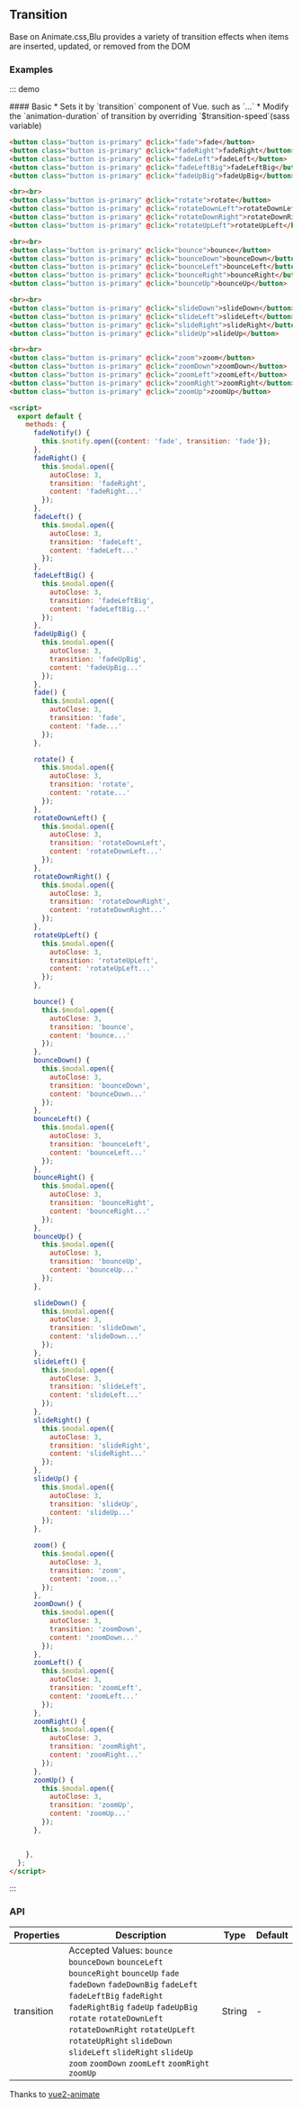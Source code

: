 ## Transition

Base on Animate.css,Blu provides a variety of transition effects when items are inserted, updated, or removed from the DOM

### Examples

::: demo
<summary>
  #### Basic
  * Sets it by `transition` component of Vue. such as `<transition name="fade">...</transition>`
  * Modify the `animation-duration` of transition by overriding `$transition-speed`(sass variable)
</summary>

```html
<button class="button is-primary" @click="fade">fade</button>
<button class="button is-primary" @click="fadeRight">fadeRight</button>
<button class="button is-primary" @click="fadeLeft">fadeLeft</button>
<button class="button is-primary" @click="fadeLeftBig">fadeLeftBig</button>
<button class="button is-primary" @click="fadeUpBig">fadeUpBig</button>

<br><br>
<button class="button is-primary" @click="rotate">rotate</button>
<button class="button is-primary" @click="rotateDownLeft">rotateDownLeft</button>
<button class="button is-primary" @click="rotateDownRight">rotateDownRight</button>
<button class="button is-primary" @click="rotateUpLeft">rotateUpLeft</button>

<br><br>
<button class="button is-primary" @click="bounce">bounce</button>
<button class="button is-primary" @click="bounceDown">bounceDown</button>
<button class="button is-primary" @click="bounceLeft">bounceLeft</button>
<button class="button is-primary" @click="bounceRight">bounceRight</button>
<button class="button is-primary" @click="bounceUp">bounceUp</button>

<br><br>
<button class="button is-primary" @click="slideDown">slideDown</button>
<button class="button is-primary" @click="slideLeft">slideLeft</button>
<button class="button is-primary" @click="slideRight">slideRight</button>
<button class="button is-primary" @click="slideUp">slideUp</button>

<br><br>
<button class="button is-primary" @click="zoom">zoom</button>
<button class="button is-primary" @click="zoomDown">zoomDown</button>
<button class="button is-primary" @click="zoomLeft">zoomLeft</button>
<button class="button is-primary" @click="zoomRight">zoomRight</button>
<button class="button is-primary" @click="zoomUp">zoomUp</button>

<script>
  export default {
    methods: {
      fadeNotify() {
        this.$notify.open({content: 'fade', transition: 'fade'});
      },
      fadeRight() {
        this.$modal.open({
          autoClose: 3,
          transition: 'fadeRight',
          content: 'fadeRight...'
        });
      },
      fadeLeft() {
        this.$modal.open({
          autoClose: 3,
          transition: 'fadeLeft',
          content: 'fadeLeft...'
        });
      },
      fadeLeftBig() {
        this.$modal.open({
          autoClose: 3,
          transition: 'fadeLeftBig',
          content: 'fadeLeftBig...'
        });
      },
      fadeUpBig() {
        this.$modal.open({
          autoClose: 3,
          transition: 'fadeUpBig',
          content: 'fadeUpBig...'
        });
      },
      fade() {
        this.$modal.open({
          autoClose: 3,
          transition: 'fade',
          content: 'fade...'
        });
      },

      rotate() {
        this.$modal.open({
          autoClose: 3,
          transition: 'rotate',
          content: 'rotate...'
        });
      },
      rotateDownLeft() {
        this.$modal.open({
          autoClose: 3,
          transition: 'rotateDownLeft',
          content: 'rotateDownLeft...'
        });
      },
      rotateDownRight() {
        this.$modal.open({
          autoClose: 3,
          transition: 'rotateDownRight',
          content: 'rotateDownRight...'
        });
      },
      rotateUpLeft() {
        this.$modal.open({
          autoClose: 3,
          transition: 'rotateUpLeft',
          content: 'rotateUpLeft...'
        });
      },

      bounce() {
        this.$modal.open({
          autoClose: 3,
          transition: 'bounce',
          content: 'bounce...'
        });
      },
      bounceDown() {
        this.$modal.open({
          autoClose: 3,
          transition: 'bounceDown',
          content: 'bounceDown...'
        });
      },
      bounceLeft() {
        this.$modal.open({
          autoClose: 3,
          transition: 'bounceLeft',
          content: 'bounceLeft...'
        });
      },
      bounceRight() {
        this.$modal.open({
          autoClose: 3,
          transition: 'bounceRight',
          content: 'bounceRight...'
        });
      },
      bounceUp() {
        this.$modal.open({
          autoClose: 3,
          transition: 'bounceUp',
          content: 'bounceUp...'
        });
      },

      slideDown() {
        this.$modal.open({
          autoClose: 3,
          transition: 'slideDown',
          content: 'slideDown...'
        });
      },
      slideLeft() {
        this.$modal.open({
          autoClose: 3,
          transition: 'slideLeft',
          content: 'slideLeft...'
        });
      },
      slideRight() {
        this.$modal.open({
          autoClose: 3,
          transition: 'slideRight',
          content: 'slideRight...'
        });
      },
      slideUp() {
        this.$modal.open({
          autoClose: 3,
          transition: 'slideUp',
          content: 'slideUp...'
        });
      },

      zoom() {
        this.$modal.open({
          autoClose: 3,
          transition: 'zoom',
          content: 'zoom...'
        });
      },
      zoomDown() {
        this.$modal.open({
          autoClose: 3,
          transition: 'zoomDown',
          content: 'zoomDown...'
        });
      },
      zoomLeft() {
        this.$modal.open({
          autoClose: 3,
          transition: 'zoomLeft',
          content: 'zoomLeft...'
        });
      },
      zoomRight() {
        this.$modal.open({
          autoClose: 3,
          transition: 'zoomRight',
          content: 'zoomRight...'
        });
      },
      zoomUp() {
        this.$modal.open({
          autoClose: 3,
          transition: 'zoomUp',
          content: 'zoomUp...'
        });
      },


    },
  };
</script>

```
:::

### API

| Properties        | Description           | Type        | Default       |
|------------|----------------|--------------------|--------------|
| transition |Accepted Values: `bounce` `bounceDown` `bounceLeft` `bounceRight` `bounceUp` `fade` `fadeDown` `fadeDownBig` `fadeLeft` `fadeLeftBig` `fadeRight` `fadeRightBig` `fadeUp` `fadeUpBig` `rotate` `rotateDownLeft` `rotateDownRight` `rotateUpLeft` `rotateUpRight` `slideDown` `slideLeft` `slideRight` `slideUp` `zoom` `zoomDown` `zoomLeft` `zoomRight` `zoomUp` | String | -    |

Thanks to [vue2-animate](https://github.com/asika32764/vue2-animate)

<script>
export default {
  methods: {
    fadeNotify() {
      this.$notify.open({content: 'fade', transition: 'fade'});
    },
    fadeRight() {
      this.$modal.open({
        autoClose: 3,
        transition: 'fadeRight',
        content: 'fadeRight...'
      });
    },
    fadeLeft() {
      this.$modal.open({
        autoClose: 3,
        transition: 'fadeLeft',
        content: 'fadeLeft...'
      });
    },
    fadeLeftBig() {
      this.$modal.open({
        autoClose: 3,
        transition: 'fadeLeftBig',
        content: 'fadeLeftBig...'
      });
    },
    fadeUpBig() {
      this.$modal.open({
        autoClose: 3,
        transition: 'fadeUpBig',
        content: 'fadeUpBig...'
      });
    },
    fade() {
      this.$modal.open({
        autoClose: 3,
        transition: 'fade',
        content: 'fade...'
      });
    },

    rotate() {
      this.$modal.open({
        autoClose: 3,
        transition: 'rotate',
        content: 'rotate...'
      });
    },
    rotateDownLeft() {
      this.$modal.open({
        autoClose: 3,
        transition: 'rotateDownLeft',
        content: 'rotateDownLeft...'
      });
    },
    rotateDownRight() {
      this.$modal.open({
        autoClose: 3,
        transition: 'rotateDownRight',
        content: 'rotateDownRight...'
      });
    },
    rotateUpLeft() {
      this.$modal.open({
        autoClose: 3,
        transition: 'rotateUpLeft',
        content: 'rotateUpLeft...'
      });
    },

    bounce() {
      this.$modal.open({
        autoClose: 3,
        transition: 'bounce',
        content: 'bounce...'
      });
    },
    bounceDown() {
      this.$modal.open({
        autoClose: 3,
        transition: 'bounceDown',
        content: 'bounceDown...'
      });
    },
    bounceLeft() {
      this.$modal.open({
        autoClose: 3,
        transition: 'bounceLeft',
        content: 'bounceLeft...'
      });
    },
    bounceRight() {
      this.$modal.open({
        autoClose: 3,
        transition: 'bounceRight',
        content: 'bounceRight...'
      });
    },
    bounceUp() {
      this.$modal.open({
        autoClose: 3,
        transition: 'bounceUp',
        content: 'bounceUp...'
      });
    },

    slideDown() {
      this.$modal.open({
        autoClose: 3,
        transition: 'slideDown',
        content: 'slideDown...'
      });
    },
    slideLeft() {
      this.$modal.open({
        autoClose: 3,
        transition: 'slideLeft',
        content: 'slideLeft...'
      });
    },
    slideRight() {
      this.$modal.open({
        autoClose: 3,
        transition: 'slideRight',
        content: 'slideRight...'
      });
    },
    slideUp() {
      this.$modal.open({
        autoClose: 3,
        transition: 'slideUp',
        content: 'slideUp...'
      });
    },

    zoom() {
      this.$modal.open({
        autoClose: 3,
        transition: 'zoom',
        content: 'zoom...'
      });
    },
    zoomDown() {
      this.$modal.open({
        autoClose: 3,
        transition: 'zoomDown',
        content: 'zoomDown...'
      });
    },
    zoomLeft() {
      this.$modal.open({
        autoClose: 3,
        transition: 'zoomLeft',
        content: 'zoomLeft...'
      });
    },
    zoomRight() {
      this.$modal.open({
        autoClose: 3,
        transition: 'zoomRight',
        content: 'zoomRight...'
      });
    },
    zoomUp() {
      this.$modal.open({
        autoClose: 3,
        transition: 'zoomUp',
        content: 'zoomUp...'
      });
    },


  },
};
</script>
